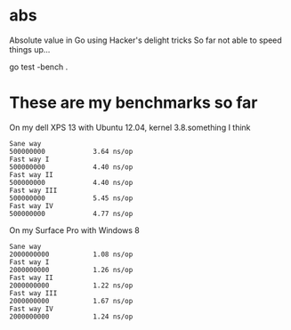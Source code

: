 abs
===

Absolute value in Go using Hacker's delight tricks
So far not able to speed things up... 

go test -bench .

These are my benchmarks so far
==============================
On my dell XPS 13 with Ubuntu 12.04, kernel 3.8.something I think
```shell
Sane way
500000000	         3.64 ns/op
Fast way I
500000000	         4.40 ns/op
Fast way II
500000000	         4.40 ns/op
Fast way III
500000000	         5.45 ns/op
Fast way IV
500000000	         4.77 ns/op
```

On my Surface Pro with Windows 8 
```shell
Sane way
2000000000	         1.08 ns/op
Fast way I
2000000000	         1.26 ns/op
Fast way II
2000000000	         1.22 ns/op
Fast way III
2000000000	         1.67 ns/op
Fast way IV
2000000000	         1.24 ns/op
```
